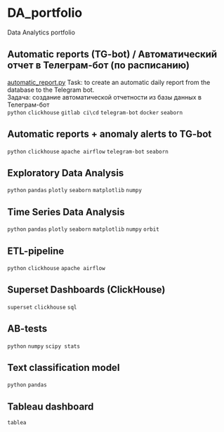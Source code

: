 # DA_portfolio
Data Analytics portfolio

## Automatic reports (TG-bot) / Автоматический отчет в Телеграм-бот (по расписанию)
[automatic_report.py](https://github.com/annapavlovads/DA_portfolio/edit/main/README.md)
Task: to create an automatic daily report from the database to the Telegram bot. <br>
Задача: создание автоматической отчетности из базы данных в Телеграм-бот <br>
`python` `clickhouse` `gitlab ci\cd` `telegram-bot` `docker` `seaborn`

## Automatic reports + anomaly alerts to TG-bot
`python` `clickhouse` `apache airflow` `telegram-bot` `seaborn`

## Exploratory Data Analysis
`python` `pandas` `plotly` `seaborn` `matplotlib` `numpy`

## Time Series Data Analysis
`python` `pandas` `plotly` `seaborn` `matplotlib` `numpy` `orbit` 

## ETL-pipeline
`python` `clickhouse` `apache airflow` 

## Superset Dashboards (ClickHouse)
`superset` `clickhouse` `sql` 

## AB-tests
`python` `numpy` `scipy stats` 

## Text classification model 
`python` `pandas` 

## Tableau dashboard 
`tablea`

